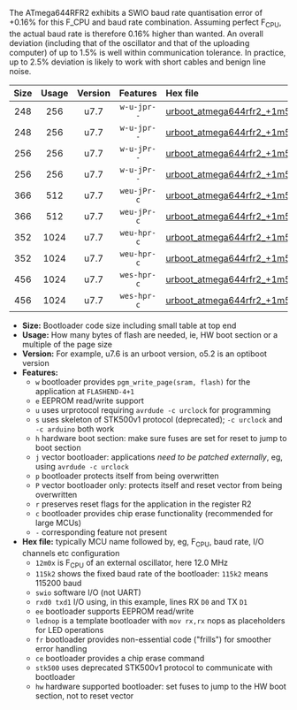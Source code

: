 The ATmega644RFR2 exhibits a SWIO baud rate quantisation error of +0.16% for this F_CPU and baud rate combination. Assuming perfect F<sub>CPU</sub>, the actual baud rate is therefore 0.16% higher than wanted. An overall deviation (including that of the oscillator and that of the uploading computer) of up to 1.5% is well within communication tolerance. In practice, up to 2.5% deviation is likely to work with short cables and benign line noise.

|Size|Usage|Version|Features|Hex file|
|:-:|:-:|:-:|:-:|:--|
|248|256|u7.7|`w-u-jpr--`|[urboot_atmega644rfr2_+1m5x_++19k2_swio_rxd2_txd3_lednop.hex](https://raw.githubusercontent.com/stefanrueger/urboot.hex/main/mcus/atmega644rfr2/external_oscillator/fcpu_+1m5x/br_++19k2/urboot_atmega644rfr2_+1m5x_++19k2_swio_rxd2_txd3_lednop.hex)|
|248|256|u7.7|`w-u-jpr--`|[urboot_atmega644rfr2_+1m5x_++19k2_swio_rxe0_txe1_lednop.hex](https://raw.githubusercontent.com/stefanrueger/urboot.hex/main/mcus/atmega644rfr2/external_oscillator/fcpu_+1m5x/br_++19k2/urboot_atmega644rfr2_+1m5x_++19k2_swio_rxe0_txe1_lednop.hex)|
|256|256|u7.7|`w-u-jPr--`|[urboot_atmega644rfr2_+1m5x_++19k2_swio_rxd2_txd3.hex](https://raw.githubusercontent.com/stefanrueger/urboot.hex/main/mcus/atmega644rfr2/external_oscillator/fcpu_+1m5x/br_++19k2/urboot_atmega644rfr2_+1m5x_++19k2_swio_rxd2_txd3.hex)|
|256|256|u7.7|`w-u-jPr--`|[urboot_atmega644rfr2_+1m5x_++19k2_swio_rxe0_txe1.hex](https://raw.githubusercontent.com/stefanrueger/urboot.hex/main/mcus/atmega644rfr2/external_oscillator/fcpu_+1m5x/br_++19k2/urboot_atmega644rfr2_+1m5x_++19k2_swio_rxe0_txe1.hex)|
|366|512|u7.7|`weu-jPr-c`|[urboot_atmega644rfr2_+1m5x_++19k2_swio_rxd2_txd3_ee_lednop_fr_ce.hex](https://raw.githubusercontent.com/stefanrueger/urboot.hex/main/mcus/atmega644rfr2/external_oscillator/fcpu_+1m5x/br_++19k2/urboot_atmega644rfr2_+1m5x_++19k2_swio_rxd2_txd3_ee_lednop_fr_ce.hex)|
|366|512|u7.7|`weu-jPr-c`|[urboot_atmega644rfr2_+1m5x_++19k2_swio_rxe0_txe1_ee_lednop_fr_ce.hex](https://raw.githubusercontent.com/stefanrueger/urboot.hex/main/mcus/atmega644rfr2/external_oscillator/fcpu_+1m5x/br_++19k2/urboot_atmega644rfr2_+1m5x_++19k2_swio_rxe0_txe1_ee_lednop_fr_ce.hex)|
|352|1024|u7.7|`weu-hpr-c`|[urboot_atmega644rfr2_+1m5x_++19k2_swio_rxd2_txd3_ee_lednop_fr_ce_hw.hex](https://raw.githubusercontent.com/stefanrueger/urboot.hex/main/mcus/atmega644rfr2/external_oscillator/fcpu_+1m5x/br_++19k2/urboot_atmega644rfr2_+1m5x_++19k2_swio_rxd2_txd3_ee_lednop_fr_ce_hw.hex)|
|352|1024|u7.7|`weu-hpr-c`|[urboot_atmega644rfr2_+1m5x_++19k2_swio_rxe0_txe1_ee_lednop_fr_ce_hw.hex](https://raw.githubusercontent.com/stefanrueger/urboot.hex/main/mcus/atmega644rfr2/external_oscillator/fcpu_+1m5x/br_++19k2/urboot_atmega644rfr2_+1m5x_++19k2_swio_rxe0_txe1_ee_lednop_fr_ce_hw.hex)|
|456|1024|u7.7|`wes-hpr-c`|[urboot_atmega644rfr2_+1m5x_++19k2_swio_rxd2_txd3_ee_lednop_fr_ce_stk500_hw.hex](https://raw.githubusercontent.com/stefanrueger/urboot.hex/main/mcus/atmega644rfr2/external_oscillator/fcpu_+1m5x/br_++19k2/urboot_atmega644rfr2_+1m5x_++19k2_swio_rxd2_txd3_ee_lednop_fr_ce_stk500_hw.hex)|
|456|1024|u7.7|`wes-hpr-c`|[urboot_atmega644rfr2_+1m5x_++19k2_swio_rxe0_txe1_ee_lednop_fr_ce_stk500_hw.hex](https://raw.githubusercontent.com/stefanrueger/urboot.hex/main/mcus/atmega644rfr2/external_oscillator/fcpu_+1m5x/br_++19k2/urboot_atmega644rfr2_+1m5x_++19k2_swio_rxe0_txe1_ee_lednop_fr_ce_stk500_hw.hex)|

- **Size:** Bootloader code size including small table at top end
- **Usage:** How many bytes of flash are needed, ie, HW boot section or a multiple of the page size
- **Version:** For example, u7.6 is an urboot version, o5.2 is an optiboot version
- **Features:**
  + `w` bootloader provides `pgm_write_page(sram, flash)` for the application at `FLASHEND-4+1`
  + `e` EEPROM read/write support
  + `u` uses urprotocol requiring `avrdude -c urclock` for programming
  + `s` uses skeleton of STK500v1 protocol (deprecated); `-c urclock` and `-c arduino` both work
  + `h` hardware boot section: make sure fuses are set for reset to jump to boot section
  + `j` vector bootloader: applications *need to be patched externally*, eg, using `avrdude -c urclock`
  + `p` bootloader protects itself from being overwritten
  + `P` vector bootloader only: protects itself and reset vector from being overwritten
  + `r` preserves reset flags for the application in the register R2
  + `c` bootloader provides chip erase functionality (recommended for large MCUs)
  + `-` corresponding feature not present
- **Hex file:** typically MCU name followed by, eg, F<sub>CPU</sub>, baud rate, I/O channels etc configuration
  + `12m0x` is F<sub>CPU</sub> of an external oscillator, here 12.0 MHz
  + `115k2` shows the fixed baud rate of the bootloader: `115k2` means 115200 baud
  + `swio` software I/O (not UART)
  + `rxd0 txd1` I/O using, in this example, lines RX `D0` and TX `D1`
  + `ee` bootloader supports EEPROM read/write
  + `lednop` is a template bootloader with `mov rx,rx` nops as placeholders for LED operations
  + `fr` bootloader provides non-essential code ("frills") for smoother error handling
  + `ce` bootloader provides a chip erase command
  + `stk500` uses deprecated STK500v1 protocol to communicate with bootloader
  + `hw` hardware supported bootloader: set fuses to jump to the HW boot section, not to reset vector
